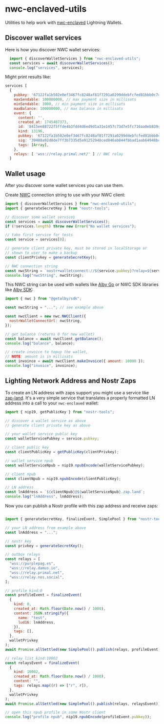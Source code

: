 # nwc-enclaved-utils

Utilities to help work with [nwc-enclaved](https://github.com/nostrband/nwc-enclaved/) Lightning Wallets.

## Discover wallet services

Here is how you discover NWC wallet services:

```js
  import { discoverWalletServices } from "nwc-enclaved-utils";
  const services = await discoverWalletServices();
  console.log("services", services);
```

Might print results like:

```js
services [
  {
    pubkey: '67122fa1b502e0ef3467fc8248af81f7291a0299ddebfcfed81bbb0c745f005c', // NWC servicePubkey
    maxSendable: 100000000, // max payment size in millisats
    minSendable: 1000, // min payment size in millisats
    maxBalance: 100000000, // max balance in millisats
    event: {
      content: '',
      created_at: 1745487373,
      id: '8415ee88722f5ffde4b3fdd4d6ed9d1a31e1457c73d7e5fc716aa0eb839c2e58',
      kind: 13196,
      pubkey: '67122fa1b502e0ef3467fc8248af81f7291a0299ddebfcfed81bbb0c745f005c',
      sig: '39488a92d8de7ff3b7335d5a91252948ced846ab044fbbad1aab64948bc9581876085f2fdaac68fe5cc52688bbaf5c75c4d77d6326774a4462648479717166be',
      tags: [Array],
    },
    relays: [ 'wss://relay.primal.net/' ] // NWC relay
  }
```

## Wallet usage

After you discover some wallet services you can use them.

Create [NWC](https://github.com/nostr-protocol/nips/blob/master/47.md) connection string to use with your NWC client:

```js
import { discoverWalletServices } from "nwc-enclaved-utils";
import { generateSecretKey } from "nostr-tools";

// discover some wallet services
const services = await discoverWalletServices();
if (!services.length) throw new Error("No wallet services");

// take first service for tests
const service = services[0];

// generate client private key, must be stored in localStorage or
// shown to user to make a backup
const clientPrivkey = generateSecretKey();

// NWC connection string
const nwcString = `nostr+walletconnect://${service.pubkey}?relay=${service.relays[0]}&secret=${bytesToHex(clientPrivkey)}`; 
console.log("nwcString", nwcString);

```

This NWC string can be used with wallets like [Alby Go](https://albygo.com/) or NWC SDK libraries like [Alby SDK](https://github.com/getAlby/js-sdk/blob/master/docs/nwc.md):

```js
import { nwc } from "@getalby/sdk";

const nwcString = "..."; // see example above 

const nwcClient = new nwc.NWCClient({
  nostrWalletConnectUrl: nwcString,
});

// get balance (returns 0 for new wallet)
const balance = await nwcClient.getBalance();
console.log("balance", balance);

// create invoice to topup the wallet,
// NOTE: amount is in millisats
const invoince = await nwcClient.makeInvoice({ amount: 10000 });
console.log("invoice", invoince);

```

## Lighting Network Address and Nostr Zaps

To create an LN address with zaps support you might use a service like [zap-land](https://github.com/nostrband/zap-land). It's 
a very simple service that translates a properly formatted LN address into a call to your `nwc-enclaved` wallet:

```js
import { nip19, getPublicKey } from "nostr-tools";

// discover a wallet service as above
// generate client private key as above

// your wallet service public key
const walletServicePubkey = service.pubkey;

// client public key
const clientPublicKey = getPublicKey(clientPrivkey);

// wallet service npub
const walletServiceNpub = nip19.npubEncode(walletServicePubkey);

// client npub
const clientNpub = nip19.npubEncode(clientPublicKey);

// LN address
const lnAddress = `${clientNpub}@${walletServiceNpub}.zap.land`;
console.log("lnAddress", lnAddress);

```

Now you can publish a Nostr profile with this zap address and receive zaps:

```js

import { generateSecretKey, finalizeEvent, SimplePool } from "nostr-tools";

// your LN address from example above
const lnAddress = "...";

// nostr key
const privkey = generateSecretKey();

// outbox relays
const relays = [
  "wss://purplepag.es",
  "wss://relay.damus.io",
  "wss://relay.primal.net",
  "wss://relay.nos.social",
];

// profile kind:0
const profileEvent = finalizeEvent(
  {
    kind: 0,
    created_at: Math.floor(Date.now() / 1000),
    content: JSON.stringify({
      name: "test",
      lud16: lnAddress,
    }),
    tags: [],
  },
  walletPrivkey
);
await Promise.allSettled(new SimplePool().publish(relays, profileEvent));

// relay list kind:10002
const relaysEvent = finalizeEvent(
  {
    kind: 10002,
    created_at: Math.floor(Date.now() / 1000),
    content: "",
    tags: relays.map((r) => ["r", r]),
  },
  walletPrivkey
);
await Promise.allSettled(new SimplePool().publish(relays, relaysEvent));

// open this npub profile in some Nostr client
console.log("profile npub", nip19.npubEncode(profileEvent.pubkey));

```